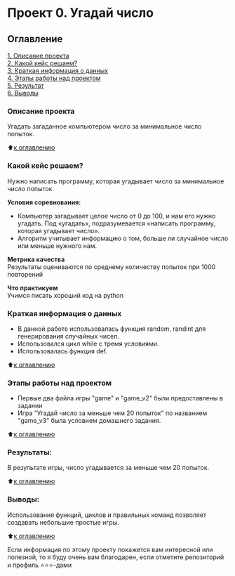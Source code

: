 # Проект 0. Угадай число

## Оглавление  
[1. Описание проекта](.README.md#Описание-проекта)  
[2. Какой кейс решаем?](.README.md#Какой-кейс-решаем)  
[3. Краткая информация о данных](.README.md#Краткая-информация-о-данных)  
[4. Этапы работы над проектом](.README.md#Этапы-работы-над-проектом)  
[5. Результат](.README.md#Результат)    
[6. Выводы](.README.md#Выводы) 

### Описание проекта    
Угадать загаданное компьютером число за минимальное число попыток.

:arrow_up:[к оглавлению](_)


### Какой кейс решаем?    
Нужно написать программу, которая угадывает число за минимальное число попыток

**Условия соревнования:**  
- Компьютер загадывает целое число от 0 до 100, и нам его нужно угадать. Под «угадать», подразумевается «написать программу, которая угадывает число».
- Алгоритм учитывает информацию о том, больше ли случайное число или меньше нужного нам.

**Метрика качества**     
Результаты оцениваются по среднему количеству попыток при 1000 повторений

**Что практикуем**     
Учимся писать хороший код на python


### Краткая информация о данных
- В данной работе использовалась функция random, randint для генерирования случайных чисел.
- Использовался цикл while c тремя условиями.
- Использовалась функция def.
  
:arrow_up:[к оглавлению](.README.md#Оглавление)


### Этапы работы над проектом  
- Первые два файла игры "game" и "game_v2" были предоставлены в задании
- Игра "Угадай число за меньше чем 20 попыток" по названием "game_v3" была условием домашнего задания.

:arrow_up:[к оглавлению](.README.md#Оглавление)


### Результаты:  
В результате игры, число угадывается за меньше чем 20 попыток.

:arrow_up:[к оглавлению](.README.md#Оглавление)


### Выводы:  
Использования функций, циклов и правильных команд позволяет создавать небольшие простые игры. 

:arrow_up:[к оглавлению](.README.md#Оглавление)


Если информация по этому проекту покажется вам интересной или полезной, то я буду очень вам благодарен, если отметите репозиторий и профиль ⭐️⭐️⭐️-дами